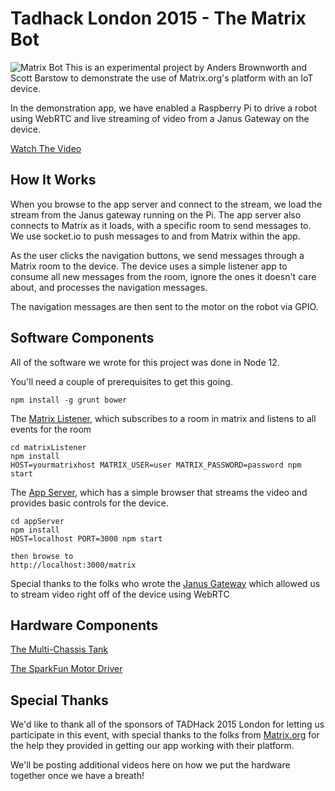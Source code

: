 # Tadhack London 2015 - The Matrix Bot

![Matrix Bot](https://dl.dropboxusercontent.com/u/2127160/matrix-bot-2.jpg)
This is an experimental project by Anders Brownworth and Scott Barstow to demonstrate the use of Matrix.org's platform with an IoT device.

In the demonstration app, we have enabled a Raspberry Pi to drive a robot using WebRTC and live streaming of video from a Janus Gateway on the device.

[Watch The Video](https://youtube.com/something)

## How It Works

When you browse to the app server and connect to the stream, we load the stream from the Janus gateway running on the Pi.  The app server also connects to Matrix as it loads, with a specific room to send messages to.  We use socket.io to push messages to and from Matrix within the app.

As the user clicks the navigation buttons, we send messages through a Matrix room to the device.  The device uses a simple listener app to consume all new messages from the room, ignore the ones it doesn't care about, and processes the navigation messages.

The navigation messages are then sent to the motor on the robot via GPIO. 

## Software Components

All of the software we wrote for this project was done in Node 12.

You'll need a couple of prerequisites to get this going.

```
npm install -g grunt bower
```

The [Matrix Listener](matrixListener), which subscribes to a room in matrix and listens to all events for the room

```
cd matrixListener
npm install
HOST=yourmatrixhost MATRIX_USER=user MATRIX_PASSWORD=password npm start
```


The [App Server](appServer), which has a simple browser that streams the video and provides basic controls for the device.

```
cd appServer
npm install
HOST=localhost PORT=3000 npm start

then browse to 
http://localhost:3000/matrix
```

Special thanks to the folks who wrote the [Janus Gateway](https://github.com/meetecho/janus-gateway) which allowed us to stream video right off of the device using WebRTC


## Hardware Components

[The Multi-Chassis Tank](https://www.sparkfun.com/products/12091)

[The SparkFun Motor Driver](https://www.sparkfun.com/products/9457)


## Special Thanks

We'd like to thank all of the sponsors of TADHack 2015 London for letting us participate in this event, with special thanks to the folks from [Matrix.org](http://matrix.org) for the help they provided in getting our app working with their platform.

We'll be posting additional videos here on how we put the hardware together once we have a breath!